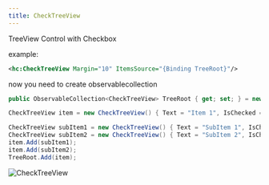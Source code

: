```yaml
---
title: CheckTreeView
---
```

TreeView Control with Checkbox

example:

``` xml
<hc:CheckTreeView Margin="10" ItemsSource="{Binding TreeRoot}"/>
```

now you need to create observablecollection

``` CS
public ObservableCollection<CheckTreeView> TreeRoot { get; set; } = new ObservableCollection<CheckTreeView>();

CheckTreeView item = new CheckTreeView() { Text = "Item 1", IsChecked = false, CTag = "TAG" };

CheckTreeView subItem1 = new CheckTreeView() { Text = "SubItem 1", IsChecked = false, CTag = "TAG" };
CheckTreeView subItem2 = new CheckTreeView() { Text = "SubItem 2", IsChecked = false, CTag = "TAG" };
item.Add(subItem1);
item.Add(subItem2);
TreeRoot.Add(item);
```

![CheckTreeView](https://raw.githubusercontent.com/ghost1372/HandyControls/develop/Resources/CheckTreeView.png)